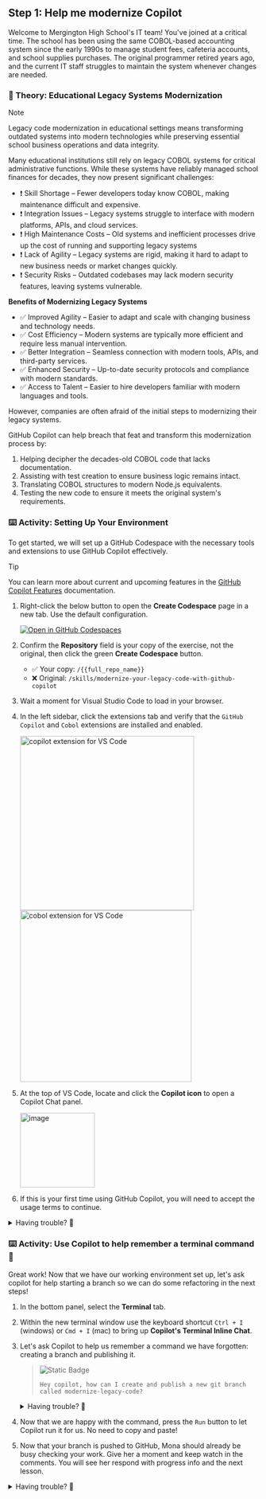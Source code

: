## Step 1: Help me modernize Copilot

Welcome to Mergington High School's IT team! You've joined at a critical time. The school has been using the same COBOL-based accounting system since the early 1990s to manage student fees, cafeteria accounts, and school supplies purchases. The original programmer retired years ago, and the current IT staff struggles to maintain the system whenever changes are needed.

### 📖 Theory: Educational Legacy Systems Modernization

> [!NOTE]
> Legacy code modernization in educational settings means transforming outdated systems into modern technologies while preserving essential school business operations and data integrity.

Many educational institutions still rely on legacy COBOL systems for critical administrative functions. While these systems have reliably managed school finances for decades, they now present significant challenges:

- ❗ Skill Shortage – Fewer developers today know COBOL, making maintenance difficult and expensive.
- ❗ Integration Issues – Legacy systems struggle to interface with modern platforms, APIs, and cloud services.
- ❗ High Maintenance Costs – Old systems and inefficient processes drive up the cost of running and supporting legacy systems
- ❗ Lack of Agility – Legacy systems are rigid, making it hard to adapt to new business needs or market changes quickly.
- ❗ Security Risks – Outdated codebases may lack modern security features, leaving systems vulnerable.

**Benefits of Modernizing Legacy Systems**

- ✅ Improved Agility – Easier to adapt and scale with changing business and technology needs.
- ✅ Cost Efficiency – Modern systems are typically more efficient and require less manual intervention.
- ✅ Better Integration – Seamless connection with modern tools, APIs, and third-party services.
- ✅ Enhanced Security – Up-to-date security protocols and compliance with modern standards.
- ✅ Access to Talent – Easier to hire developers familiar with modern languages and tools.

However, companies are often afraid of the initial steps to modernizing their legacy systems.

GitHub Copilot can help breach that feat and transform this modernization process by:

1. Helping decipher the decades-old COBOL code that lacks documentation.
1. Assisting with test creation to ensure business logic remains intact.
1. Translating COBOL structures to modern Node.js equivalents.
1. Testing the new code to ensure it meets the original system's requirements.

### ⌨️ Activity: Setting Up Your Environment

To get started, we will set up a GitHub Codespace with the necessary tools and extensions to use GitHub Copilot effectively.

> [!TIP]
> You can learn more about current and upcoming features in the [GitHub Copilot Features](https://docs.github.com/en/copilot/about-github-copilot/github-copilot-features) documentation.

1. Right-click the below button to open the **Create Codespace** page in a new tab. Use the default configuration.

   [![Open in GitHub Codespaces](https://github.com/codespaces/badge.svg)](https://codespaces.new/{{full_repo_name}}?quickstart=1)

1. Confirm the **Repository** field is your copy of the exercise, not the original, then click the green **Create Codespace** button.

   - ✅ Your copy: `/{{full_repo_name}}`
   - ❌ Original: `/skills/modernize-your-legacy-code-with-github-copilot`

1. Wait a moment for Visual Studio Code to load in your browser.

1. In the left sidebar, click the extensions tab and verify that the `GitHub Copilot` and `Cobol` extensions are installed and enabled.

   <img width="350" alt="copilot extension for VS Code" src="https://github.com/user-attachments/assets/ef1ef984-17fc-4b20-a9a6-65a866def468" />

   <img width="345" alt="cobol extension for VS Code" src="https://github.com/user-attachments/assets/955aad46-7468-4942-bbd3-d342bcef7642" />

1. At the top of VS Code, locate and click the **Copilot icon** to open a Copilot Chat panel.

   <img width="150" alt="image" src="https://github.com/user-attachments/assets/5e64db46-95cb-415d-badc-b6b8677f10c1" />

1. If this is your first time using GitHub Copilot, you will need to accept the usage terms to continue.

<details>
<summary>Having trouble? 🤷</summary><br/>

- If you don't see the Copilot icon, make sure you have the GitHub Copilot extension installed and enabled.
- If you don't see the Copilot chat panel or have other issues with it, try reloading the codespace with `Ctrl + Shift + P` (Windows) or `Cmd + Shift + P` (Mac) and selecting **Developer: Reload Window**.

</details>

### :keyboard: Activity: Use Copilot to help remember a terminal command 🙋

Great work! Now that we have our working environment set up, let's ask copilot for help starting a branch so we can do some refactoring in the next steps!

1. In the bottom panel, select the **Terminal** tab.

1. Within the new terminal window use the keyboard shortcut `Ctrl + I` (windows) or `Cmd + I` (mac) to bring up **Copilot's Terminal Inline Chat**.

1. Let's ask Copilot to help us remember a command we have forgotten: creating a branch and publishing it.

   > ![Static Badge](https://img.shields.io/badge/-Prompt-text?style=social&logo=github%20copilot)
   >
   > ```prompt
   > Hey copilot, how can I create and publish a new git branch called modernize-legacy-code?
   > ```

   <details>
   <summary>Having trouble? 🤷</summary><br/>

   Remember, you are supposed to use **Copilot's Terminal Inline Chat** NOT the Copilot Chat panel.

   The Terminal Inline Chat is specifically designed to help with terminal commands.

   Copilot should respond with a command similar to the one below.

   ```shell
   git checkout -b modernize-legacy-code
   git push -u origin modernize-legacy-code
   ```

   </details>

1. Now that we are happy with the command, press the `Run` button to let Copilot run it for us. No need to copy and paste!

1. Now that your branch is pushed to GitHub, Mona should already be busy checking your work. Give her a moment and keep watch in the comments. You will see her respond with progress info and the next lesson.

<details>
<summary>Having trouble? 🤷</summary><br/>

If you don't get feedback, here are some things to check:

- Make sure you created the branch with the **exact name** `modernize-legacy-code`. No prefixes or suffixes.
- Make sure the branch was indeed pushed to your repository. That will trigger the next step.
- If Copilot doesn't understand your command, try rephrasing it or providing more context.

</details>
